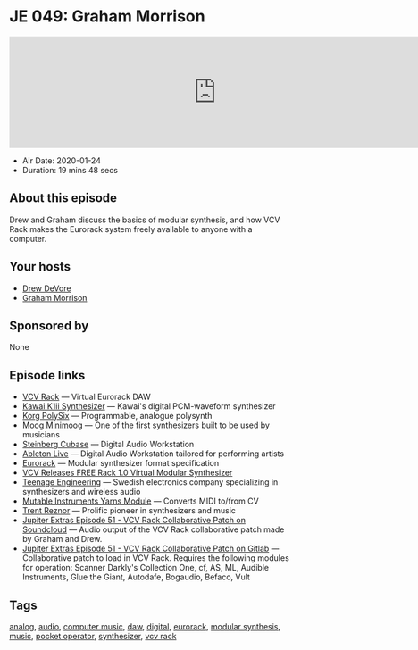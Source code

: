 # JE 049: Graham Morrison

<iframe src="https://player.fireside.fm/v2/WTrMvATU+QOb_zznx?theme=dark" width="740" height="200" frameborder="0" scrolling="no"></iframe>

* Air Date: 2020-01-24
* Duration: 19 mins 48 secs

## About this episode

Drew and Graham discuss the basics of modular synthesis, and how VCV Rack makes the Eurorack system freely available to anyone with a computer.

## Your hosts
* [Drew DeVore](https://extras.show//hosts/drewdevore)
* [Graham Morrison](https://extras.show//guests/grahammorrison)

## Sponsored by

None



## Episode links

  * [VCV Rack](https://vcvrack.com/ "VCV Rack") — Virtual Eurorack DAW
  * [Kawai K1ii Synthesizer](http://www.vintagesynth.com/kawai/kawaik1ii.php "Kawai K1ii Synthesizer") — Kawai's digital PCM-waveform synthesizer
  * [Korg PolySix](http://www.vintagesynth.com/korg/poly6.php "Korg PolySix") — Programmable, analogue polysynth
  * [Moog Minimoog](http://www.vintagesynth.com/moog/moog.php "Moog Minimoog") — One of the first synthesizers built to be used by musicians
  * [Steinberg Cubase](https://new.steinberg.net/cubase/ "Steinberg Cubase") — Digital Audio Workstation
  * [Ableton Live](https://www.ableton.com/ "Ableton Live") — Digital Audio Workstation tailored for performing artists
  * [Eurorack](https://en.wikipedia.org/wiki/Eurorack "Eurorack") — Modular synthesizer format specification
  * [VCV Releases FREE Rack 1.0 Virtual Modular Synthesizer](https://bedroomproducersblog.com/2019/07/01/vcv-rack-1-0/ "VCV Releases FREE Rack 1.0 Virtual Modular Synthesizer")
  * [Teenage Engineering](https://teenage.engineering/ "Teenage Engineering") — Swedish electronics company specializing in synthesizers and wireless audio
  * [Mutable Instruments Yarns Module](https://mutable-instruments.net/modules/yarns/ "Mutable Instruments Yarns Module") — Converts MIDI to/from CV
  * [Trent Reznor](https://en.wikipedia.org/wiki/Trent_Reznor "Trent Reznor") — Prolific pioneer in synthesizers and music
  * [Jupiter Extras Episode 51 - VCV Rack Collaborative Patch on Soundcloud](https://soundcloud.com/user-448780498/jupiter-extras-051-vcv-rack-demo "Jupiter Extras Episode 51 - VCV Rack Collaborative Patch on Soundcloud") — Audio output of the VCV Rack collaborative patch made by Graham and Drew.
  * [Jupiter Extras Episode 51 - VCV Rack Collaborative Patch on Gitlab](https://gitlab.com/drewofdoom/vcvrack-patches/raw/master/Jupiter_Extras_Episode_51_-_VCV_Rack_Collaborative_Patch_Graham_Morrison.vcv "Jupiter Extras Episode 51 - VCV Rack Collaborative Patch on Gitlab") — Collaborative patch to load in VCV Rack. Requires the following modules for operation: Scanner Darkly's Collection One, cf, AS, ML, Audible Instruments, Glue the Giant, Autodafe, Bogaudio, Befaco, Vult



## Tags

[analog](https://extras.show//tags/analog), [audio](https://extras.show//tags/audio), [computer music](https://extras.show//tags/computer%20music), [daw](https://extras.show//tags/daw), [digital](https://extras.show//tags/digital), [eurorack](https://extras.show//tags/eurorack), [modular synthesis](https://extras.show//tags/modular%20synthesis), [music](https://extras.show//tags/music), [pocket operator](https://extras.show//tags/pocket%20operator), [synthesizer](https://extras.show//tags/synthesizer), [vcv rack](https://extras.show//tags/vcv%20rack)